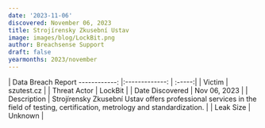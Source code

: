 ```yaml
---
date: '2023-11-06'
discovered: November 06, 2023
title: Strojírensky Zkusební Ustav
image: images/blog/LockBit.png
author: Breachsense Support
draft: false
yearmonths: 2023/november
---
```



| Data Breach Report
------------:     |:-------------:    | :-----:|
| Victim      | szutest.cz      | 
| Threat Actor      | LockBit      | 
| Date Discovered      | Nov 06, 2023      | 
| Description      | Strojírensky Zkusební Ustav offers professional services in the field of testing, certification, metrology and standardization.      | 
| Leak Size      | Unknown      | 

